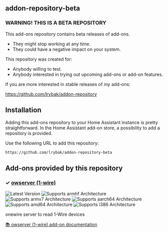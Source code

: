 ## addon-repository-beta

### WARNING! THIS IS A BETA REPOSITORY

This add-ons repository contains beta releases of add-ons.

- They might stop working at any time.
- They could have a negative impact on your system.

This repository was created for:

- Anybody willing to test.
- Anybody interested in trying out upcoming add-ons or add-on features.

If you are more interested in stable releases of my add-ons:

<https://github.com/lrybak/addon-repository>

## Installation

Adding this add-ons repository to your Home Assistant instance is
pretty straightforward. In the Home Assistant add-on store,
a possibility to add a repository is provided.

Use the following URL to add this repository:

```txt
https://github.com/lrybak/addon-repository-beta
```

## Add-ons provided by this repository

### &#10003; [owserver (1-wire)][addon-owserver]

![Latest Version][owserver-version-shield]
![Supports armhf Architecture][owserver-armhf-shield]
![Supports armv7 Architecture][owserver-armv7-shield]
![Supports aarch64 Architecture][owserver-aarch64-shield]
![Supports amd64 Architecture][owserver-amd64-shield]
![Supports i386 Architecture][owserver-i386-shield]

onewire server to read 1-Wire devices

[:books: owserver (1-wire) add-on documentation][addon-doc-owserver]


[addon-owserver]: https://github.com/lrybak/hassio-owserver/tree/v0.3.9-rc1
[addon-doc-owserver]: https://github.com/lrybak/hassio-owserver/blob/v0.3.9-rc1/README.md
[owserver-issue]: https://github.com/lrybak/hassio-owserver/issues
[owserver-version-shield]: https://img.shields.io/badge/version-v0.3.9--rc1-blue.svg
[owserver-aarch64-shield]: https://img.shields.io/badge/aarch64-yes-green.svg
[owserver-amd64-shield]: https://img.shields.io/badge/amd64-yes-green.svg
[owserver-armhf-shield]: https://img.shields.io/badge/armhf-yes-green.svg
[owserver-armv7-shield]: https://img.shields.io/badge/armv7-yes-green.svg
[owserver-i386-shield]: https://img.shields.io/badge/i386-no-red.svg
